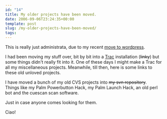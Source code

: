 ```yaml
---
id: "14"
title: My older projects have been moved.
date: 2006-09-06T23:24:35+00:00
template: post
slug: /my-older-projects-have-been-moved/
tags:
---
```


This is really just administrata, due to my recent
[move to wordpress](http://docwhat.org/moving-to-a-blog/).

I had been moving my stuff over, bit by bit into a
[Trac](http://trac.edgewall.org/) installation (~~linky~~) but some things
didn't really fit into it. One of these days I might make a Trac for all my
miscellaneous projects. Meanwhile, till then, here is some links to these old
unloved projects.

I have moved a bunch of my old CVS projects into ~~my svn repository~~. Things
like my Palm Powerbutton Hack, my Palm Launch Hack, an old perl bot and the
cuescan scan software.

Just in case anyone comes looking for them.

Ciao!
